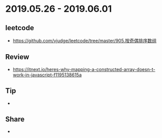 # 2019.05.26 - 2019.06.01

## leetcode
* https://github.com/vjudge/leetcode/tree/master/905.按奇偶排序数组

## Review
* https://itnext.io/heres-why-mapping-a-constructed-array-doesn-t-work-in-javascript-f1195138615a

## Tip
*

## Share
*
